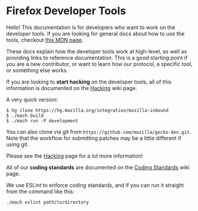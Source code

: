 # Firefox Developer Tools

Hello! This documentation is for developers who want to work on the
developer tools. If you are looking for general docs about how to use
the tools, checkout [this MDN
page](https://developer.mozilla.org/en-US/docs/Tools).

These docs explain how the developer tools work at high-level, as well
as providing links to reference documentation. This is a good starting
point if you are a new contributor, or want to learn how our protocol,
a specific tool, or something else works.

If you are looking to **start hacking** on the developer tools, all of
this information is documented on the
[Hacking](https://wiki.mozilla.org/DevTools/Hacking) wiki page.

A very quick version:

```
$ hg clone https://hg.mozilla.org/integration/mozilla-inbound
$ ./mach build
$ ./mach run -P development
```

You can also clone via git from
`https://github.com/mozilla/gecko-dev.git`. Note that the workflow for
submitting patches may be a little different if using git.

Please see the [Hacking](https://wiki.mozilla.org/DevTools/Hacking)
page for a lot more information!

All of our **coding standards** are documented on the [Coding
Standards](https://wiki.mozilla.org/DevTools/CodingStandards) wiki
page.

We use ESLint to enforce coding standards, and if you can run it
straight from the command like this:

```
./mach eslint path/to/directory
```
